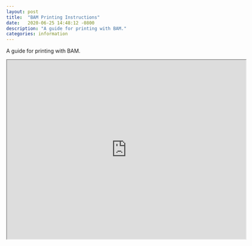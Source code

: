 ```yaml
---
layout: post
title:  "BAM Printing Instructions"
date:   2020-06-25 14:48:12 -0800
description: "A guide for printing with BAM."
categories: information
---
```

A guide for printing with BAM.
<iframe src="https://drive.google.com/file/d/10cx5--fSMD3F3pVYRf6iiR15yAeAc901/preview" width="640" height="480"></iframe>
